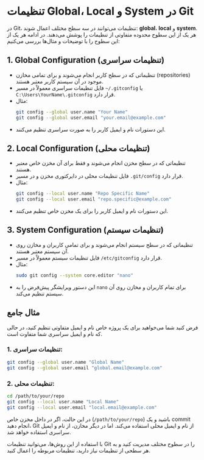 
# تنظیمات Global، Local و System در Git

در Git، تنظیمات می‌توانند در سه سطح مختلف اعمال شوند: **global**، **local** و **system**. هر یک از این سطوح محدوده متفاوتی از تنظیمات را پوشش می‌دهند. در ادامه هر یک از این سطوح را با توضیحات و مثال‌ها بررسی می‌کنیم:

## 1. Global Configuration (تنظیمات سراسری)
- تنظیماتی که در سطح کاربر انجام می‌شوند و برای تمامی مخازن (repositories) موجود در آن سیستم کاربر معتبر هستند.
- فایل تنظیمات سراسری معمولاً در مسیر `~/.gitconfig` یا `C:\Users\YourName\.gitconfig` قرار دارد.
- مثال:
  ```sh
  git config --global user.name "Your Name"
  git config --global user.email "your.email@example.com"
  ```
- این دستورات نام و ایمیل کاربر را به صورت سراسری تنظیم می‌کنند.

## 2. Local Configuration (تنظیمات محلی)
- تنظیماتی که در سطح مخزن انجام می‌شوند و فقط برای آن مخزن خاص معتبر هستند.
- فایل تنظیمات محلی در دایرکتوری مخزن و در مسیر `.git/config` قرار دارد.
- مثال:
  ```sh
  git config --local user.name "Repo Specific Name"
  git config --local user.email "repo.specific@example.com"
  ```
- این دستورات نام و ایمیل کاربر را برای یک مخزن خاص تنظیم می‌کنند.

## 3. System Configuration (تنظیمات سیستم)
- تنظیماتی که در سطح سیستم انجام می‌شوند و برای تمامی کاربران و مخازن روی آن سیستم معتبر هستند.
- فایل تنظیمات سیستم معمولاً در مسیر `/etc/gitconfig` قرار دارد.
- مثال:
  ```sh
  sudo git config --system core.editor "nano"
  ```
- این دستور ویرایشگر پیش‌فرض را به `nano` برای تمام کاربران و مخازن روی آن سیستم تنظیم می‌کند.

## مثال جامع
فرض کنید شما می‌خواهید برای یک پروژه خاص نام و ایمیل متفاوتی تنظیم کنید، در حالی که نام و ایمیل سراسری شما متفاوت است.

### 1. تنظیمات سراسری:
```sh
git config --global user.name "Global Name"
git config --global user.email "global.email@example.com"
```

### 2. تنظیمات محلی:
```sh
cd /path/to/your/repo
git config --local user.name "Local Name"
git config --local user.email "local.email@example.com"
```

در این حالت، اگر در داخل مخزن خاص (`/path/to/your/repo`) باشید و یک commit انجام دهید، Git از نام و ایمیل محلی استفاده می‌کند. اما در دیگر مخازن، از نام و ایمیل سراسری استفاده خواهد شد.

با استفاده از این روش‌ها، می‌توانید تنظیمات Git را در سطوح مختلف مدیریت کنید و به هر سطحی از تنظیمات نیاز دارید، تنظیمات مربوطه را اعمال کنید.

